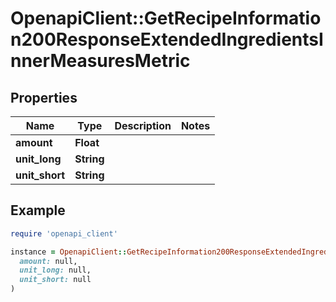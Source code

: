 # OpenapiClient::GetRecipeInformation200ResponseExtendedIngredientsInnerMeasuresMetric

## Properties

| Name | Type | Description | Notes |
| ---- | ---- | ----------- | ----- |
| **amount** | **Float** |  |  |
| **unit_long** | **String** |  |  |
| **unit_short** | **String** |  |  |

## Example

```ruby
require 'openapi_client'

instance = OpenapiClient::GetRecipeInformation200ResponseExtendedIngredientsInnerMeasuresMetric.new(
  amount: null,
  unit_long: null,
  unit_short: null
)
```

